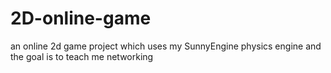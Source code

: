 # 2D-online-game
an online 2d game project which uses my SunnyEngine physics engine and the goal is to teach me networking
